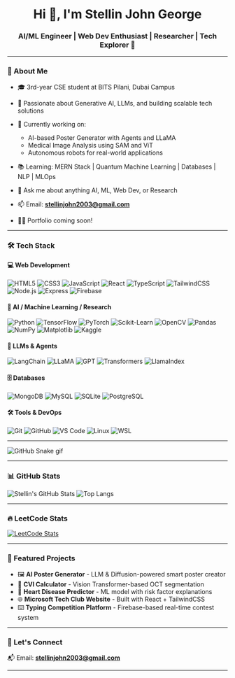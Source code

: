 <h1 align="center">Hi 👋, I'm Stellin John George</h1>
<h3 align="center">AI/ML Engineer | Web Dev Enthusiast | Researcher | Tech Explorer 🚀</h3>

---

### 🌟 About Me

- 🎓 3rd-year CSE student at BITS Pilani, Dubai Campus  
- 🧠 Passionate about Generative AI, LLMs, and building scalable tech solutions  
- 🤖 Currently working on:
  - AI-based Poster Generator with Agents and LLaMA
  - Medical Image Analysis using SAM and ViT
  - Autonomous robots for real-world applications

- 📚 Learning: MERN Stack | Quantum Machine Learning | Databases | NLP | MLOps  
- 💬 Ask me about anything AI, ML, Web Dev, or Research  
- 📫 Email: **stellinjohn2003@gmail.com**  
- 🧑‍💻 Portfolio coming soon!

---

### 🛠️ Tech Stack

#### 💻 Web Development
![HTML5](https://img.shields.io/badge/-HTML5-05122A?style=flat&logo=html5)
![CSS3](https://img.shields.io/badge/-CSS3-05122A?style=flat&logo=css3)
![JavaScript](https://img.shields.io/badge/-JavaScript-05122A?style=flat&logo=javascript)
![React](https://img.shields.io/badge/-React-05122A?style=flat&logo=react)
![TypeScript](https://img.shields.io/badge/-TypeScript-05122A?style=flat&logo=typescript)
![TailwindCSS](https://img.shields.io/badge/-TailwindCSS-05122A?style=flat&logo=tailwind-css)
![Node.js](https://img.shields.io/badge/-Node.js-05122A?style=flat&logo=node.js)
![Express](https://img.shields.io/badge/-Express-05122A?style=flat&logo=express)
![Firebase](https://img.shields.io/badge/-Firebase-05122A?style=flat&logo=firebase)

#### 🤖 AI / Machine Learning / Research
![Python](https://img.shields.io/badge/-Python-05122A?style=flat&logo=python)
![TensorFlow](https://img.shields.io/badge/-TensorFlow-05122A?style=flat&logo=tensorflow)
![PyTorch](https://img.shields.io/badge/-PyTorch-05122A?style=flat&logo=pytorch)
![Scikit-Learn](https://img.shields.io/badge/-Scikit--Learn-05122A?style=flat&logo=scikit-learn)
![OpenCV](https://img.shields.io/badge/-OpenCV-05122A?style=flat&logo=opencv)
![Pandas](https://img.shields.io/badge/-Pandas-05122A?style=flat&logo=pandas)
![NumPy](https://img.shields.io/badge/-NumPy-05122A?style=flat&logo=numpy)
![Matplotlib](https://img.shields.io/badge/-Matplotlib-05122A?style=flat&logo=matplotlib)
![Kaggle](https://img.shields.io/badge/-Kaggle-05122A?style=flat&logo=kaggle)

#### 🧠 LLMs & Agents
![LangChain](https://img.shields.io/badge/-LangChain-05122A?style=flat)
![LLaMA](https://img.shields.io/badge/-LLaMA-05122A?style=flat)
![GPT](https://img.shields.io/badge/-GPT-05122A?style=flat&logo=openai)
![Transformers](https://img.shields.io/badge/-HuggingFace-05122A?style=flat&logo=huggingface)
![LlamaIndex](https://img.shields.io/badge/-LlamaIndex-05122A?style=flat)


#### 🗄️ Databases
![MongoDB](https://img.shields.io/badge/-MongoDB-05122A?style=flat&logo=mongodb)
![MySQL](https://img.shields.io/badge/-MySQL-05122A?style=flat&logo=mysql)
![SQLite](https://img.shields.io/badge/-SQLite-05122A?style=flat&logo=sqlite)
![PostgreSQL](https://img.shields.io/badge/-PostgreSQL-05122A?style=flat&logo=postgresql)

#### 🛠️ Tools & DevOps
![Git](https://img.shields.io/badge/-Git-05122A?style=flat&logo=git)
![GitHub](https://img.shields.io/badge/-GitHub-05122A?style=flat&logo=github)
![VS Code](https://img.shields.io/badge/-VSCode-05122A?style=flat&logo=visual-studio-code)
![Linux](https://img.shields.io/badge/-Linux-05122A?style=flat&logo=linux)
![WSL](https://img.shields.io/badge/-WSL-05122A?style=flat)

---
![GitHub Snake gif](https://github.com/Stellin-15/Stellin-15/blob/output/ocean.gif)



---

### 📊 GitHub Stats

![Stellin's GitHub Stats](https://github-readme-stats.vercel.app/api?username=Stellin-15&show_icons=true&theme=radical)
![Top Langs](https://github-readme-stats.vercel.app/api/top-langs/?username=Stellin-15&layout=compact&theme=radical)

---

### 🔥 LeetCode Stats

[![LeetCode Stats](https://leetcard.jacoblin.cool/Stellin_03?theme=dark&font=Fira+Code&ext=activity)](https://leetcode.com/Stellin_03/)

---

### 📌 Featured Projects

- 🖼️ **AI Poster Generator** - LLM & Diffusion-powered smart poster creator  
- 🧠 **CVI Calculator** - Vision Transformer-based OCT segmentation  
- 💓 **Heart Disease Predictor** - ML model with risk factor explanations  
- 🌐 **Microsoft Tech Club Website** - Built with React + TailwindCSS  
- ⌨️ **Typing Competition Platform** - Firebase-based real-time contest system  

---

### 🔗 Let's Connect 
📬 Email: **stellinjohn2003@gmail.com**

---
